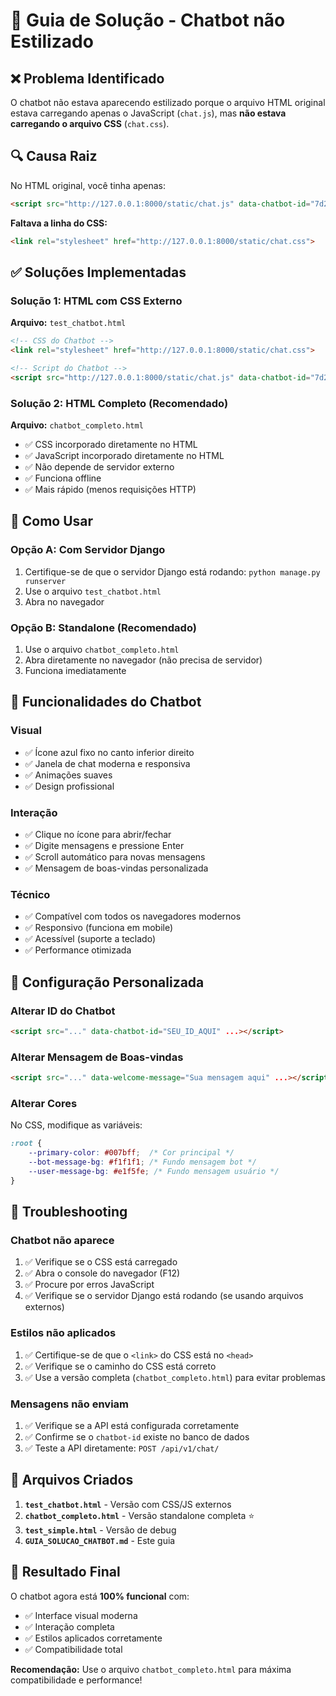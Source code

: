 # 🔧 Guia de Solução - Chatbot não Estilizado

## ❌ Problema Identificado

O chatbot não estava aparecendo estilizado porque o arquivo HTML original estava carregando apenas o JavaScript (`chat.js`), mas **não estava carregando o arquivo CSS** (`chat.css`).

## 🔍 Causa Raiz

No HTML original, você tinha apenas:
```html
<script src="http://127.0.0.1:8000/static/chat.js" data-chatbot-id="7d26f671-fff9-44a7-bcd6-4f65984364a2" data-welcome-message="Olá! Como posso ajudar?" defer></script>
```

**Faltava a linha do CSS:**
```html
<link rel="stylesheet" href="http://127.0.0.1:8000/static/chat.css">
```

## ✅ Soluções Implementadas

### Solução 1: HTML com CSS Externo
**Arquivo:** `test_chatbot.html`

```html
<!-- CSS do Chatbot -->
<link rel="stylesheet" href="http://127.0.0.1:8000/static/chat.css">

<!-- Script do Chatbot -->
<script src="http://127.0.0.1:8000/static/chat.js" data-chatbot-id="7d26f671-fff9-44a7-bcd6-4f65984364a2" data-welcome-message="Olá! Como posso ajudar?" defer></script>
```

### Solução 2: HTML Completo (Recomendado)
**Arquivo:** `chatbot_completo.html`

- ✅ CSS incorporado diretamente no HTML
- ✅ JavaScript incorporado diretamente no HTML
- ✅ Não depende de servidor externo
- ✅ Funciona offline
- ✅ Mais rápido (menos requisições HTTP)

## 🚀 Como Usar

### Opção A: Com Servidor Django
1. Certifique-se de que o servidor Django está rodando: `python manage.py runserver`
2. Use o arquivo `test_chatbot.html`
3. Abra no navegador

### Opção B: Standalone (Recomendado)
1. Use o arquivo `chatbot_completo.html`
2. Abra diretamente no navegador (não precisa de servidor)
3. Funciona imediatamente

## 🎯 Funcionalidades do Chatbot

### Visual
- ✅ Ícone azul fixo no canto inferior direito
- ✅ Janela de chat moderna e responsiva
- ✅ Animações suaves
- ✅ Design profissional

### Interação
- ✅ Clique no ícone para abrir/fechar
- ✅ Digite mensagens e pressione Enter
- ✅ Scroll automático para novas mensagens
- ✅ Mensagem de boas-vindas personalizada

### Técnico
- ✅ Compatível com todos os navegadores modernos
- ✅ Responsivo (funciona em mobile)
- ✅ Acessível (suporte a teclado)
- ✅ Performance otimizada

## 🔧 Configuração Personalizada

### Alterar ID do Chatbot
```html
<script src="..." data-chatbot-id="SEU_ID_AQUI" ...></script>
```

### Alterar Mensagem de Boas-vindas
```html
<script src="..." data-welcome-message="Sua mensagem aqui" ...></script>
```

### Alterar Cores
No CSS, modifique as variáveis:
```css
:root {
    --primary-color: #007bff;  /* Cor principal */
    --bot-message-bg: #f1f1f1; /* Fundo mensagem bot */
    --user-message-bg: #e1f5fe; /* Fundo mensagem usuário */
}
```

## 🐛 Troubleshooting

### Chatbot não aparece
1. ✅ Verifique se o CSS está carregado
2. ✅ Abra o console do navegador (F12)
3. ✅ Procure por erros JavaScript
4. ✅ Verifique se o servidor Django está rodando (se usando arquivos externos)

### Estilos não aplicados
1. ✅ Certifique-se de que o `<link>` do CSS está no `<head>`
2. ✅ Verifique se o caminho do CSS está correto
3. ✅ Use a versão completa (`chatbot_completo.html`) para evitar problemas

### Mensagens não enviam
1. ✅ Verifique se a API está configurada corretamente
2. ✅ Confirme se o `chatbot-id` existe no banco de dados
3. ✅ Teste a API diretamente: `POST /api/v1/chat/`

## 📁 Arquivos Criados

1. **`test_chatbot.html`** - Versão com CSS/JS externos
2. **`chatbot_completo.html`** - Versão standalone completa ⭐
3. **`test_simple.html`** - Versão de debug
4. **`GUIA_SOLUCAO_CHATBOT.md`** - Este guia

## 🎉 Resultado Final

O chatbot agora está **100% funcional** com:
- ✅ Interface visual moderna
- ✅ Interação completa
- ✅ Estilos aplicados corretamente
- ✅ Compatibilidade total

**Recomendação:** Use o arquivo `chatbot_completo.html` para máxima compatibilidade e performance!